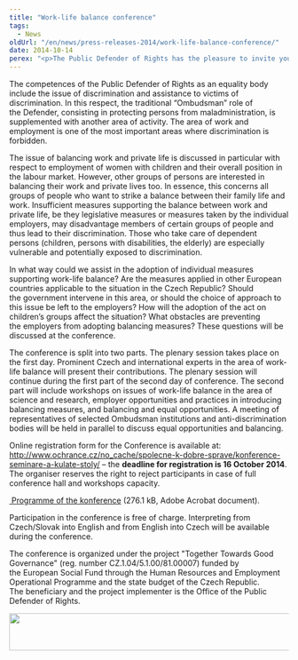 ```yaml
---
title: "Work-life balance conference"
tags:
  - News
oldUrl: "/en/news/press-releases-2014/work-life-balance-conference/"
date: 2014-10-14
perex: "<p>The Public Defender of Rights has the pleasure to invite you to a conference with international participation „Work-life balance“ held 23rd and 24th October 2014 in the Office of the Public Defender of Rights, Brno.</p>"
---
```


<!-- imported from the old website -->

<p>The competences of the Public Defender of Rights as an equality body include the issue of discrimination and assistance to victims of discrimination. In this respect, the traditional “Ombudsman” role of the Defender, consisting in protecting persons from maladministration, is supplemented with another area of activity. The area of work and employment is one of the most important areas where discrimination is forbidden. </p><p>The issue of balancing work and private life is discussed in particular with respect to employment of women with children and their overall position in the labour market. However, other groups of persons are interested in balancing their work and private lives too. In essence, this concerns all groups of people who want to strike a balance between their family life and work. Insufficient measures supporting the balance between work and private life, be they legislative measures or measures taken by the individual employers, may disadvantage members of certain groups of people and thus lead to their discrimination. Those who take care of dependent persons (children, persons with disabilities, the elderly) are especially vulnerable and potentially exposed to discrimination. </p><p>In what way could we assist in the adoption of individual measures supporting work-life balance? Are the measures applied in other European countries applicable to the situation in the Czech Republic? Should the government intervene in this area, or should the choice of approach to this issue be left to the employers? How will the adoption of the act on children’s groups affect the situation? What obstacles are preventing the employers from adopting balancing measures? These questions will be discussed at the conference.</p><p>The conference is split into two parts. The plenary session takes place on the first day. Prominent Czech and international experts in the area of work-life balance will present their contributions. The plenary session will continue during the first part of the second day of conference. The second part will include workshops on issues of work-life balance in the area of science and research, employer opportunities and practices in introducing balancing measures, and balancing and equal opportunities. A meeting of representatives of selected Ombudsman institutions and anti-discrimination bodies will be held in parallel to discuss equal opportunities and balancing.</p><p>Online registration form for the Conference is available at: <a href="https://www.ochrance.cz/no_cache/spolecne-k-dobre-sprave/konference-seminare-a-kulate-stoly/">http://www.ochrance.cz/no_cache/spolecne-k-dobre-sprave/konference-seminare-a-kulate-stoly/</a> – the <strong>deadline for registration is 16 October 2014</strong>. The organiser reserves the right to reject participants in case of full conference hall and workshops capacity. </p><p><a title="Opening in a new window" href="https://www.ochrance.cz/fileadmin/user_upload/Konference/Konference_2014/Sladovani-pracovniho-zivota-EN.pdf" target="_blank"><img alt="" src="https://www.ochrance.cz/typo3/ext/od_linkdesc/icons/pdf.gif" class="od_linkdesc_icon" /> Programme of the konference</a> (276.1 kB, Adobe Acrobat document).</p><p>Participation in the conference is free of charge. Interpreting from Czech/Slovak into English and from English into Czech will be available during the conference.</p><p>The conference is organized under the project &quot;Together Towards Good Governance&quot; (reg. number CZ.1.04/5.1.00/81.00007) funded by the European Social Fund through the Human Resources and Employment Operational Programme and the state budget of the Czech Republic. The beneficiary and the project implementer is the Office of the Public Defender of Rights.</p><p><img src="https://www.ochrance.cz/uploads/RTEmagicC_esf_eu_13.jpg.jpg" height="67" width="622" alt="" /></p>
